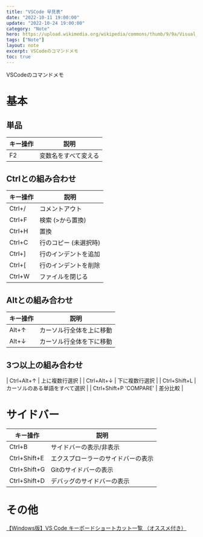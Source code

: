 ```yaml
---
title: "VSCode 早見表"
date: "2022-10-11 19:00:00"
update: "2022-10-24 19:00:00"
category: "Note"
hero: https://upload.wikimedia.org/wikipedia/commons/thumb/9/9a/Visual_Studio_Code_1.35_icon.svg/2048px-Visual_Studio_Code_1.35_icon.svg.png
tags: ["Note"]
layout: note
excerpt: VSCodeのコマンドメモ
toc: true
---
```


VSCodeのコマンドメモ
<!--more-->

# 基本
## 単品

| キー操作 | 説明 |
| - | - |
| F2 | 変数名をすべて変える |

## Ctrlとの組み合わせ

| キー操作 | 説明 |
| - | - |
| Ctrl+/ | コメントアウト |
| Ctrl+F | 検索 (>から置換) |
| Ctrl+H | 置換 |
| Ctrl+C | 行のコピー (未選択時) |
| Ctrl+] | 行のインデントを追加 |
| Ctrl+[ | 行のインデントを削除 |
| Ctrl+W | ファイルを閉じる |

## Altとの組み合わせ

| キー操作 | 説明 |
| - | - |
| Alt+↑ | カーソル行全体を上に移動 |
| Alt+↓ | カーソル行全体を下に移動 |

## 3つ以上の組み合わせ

| Ctrl+Alt+↑ | 上に複数行選択 |
| Ctrl+Alt+↓ | 下に複数行選択 |
| Ctrl+Shift+L | カーソルのある単語をすべて選択 |
| Ctrl+Shift+P 'COMPARE' | 差分比較 |

# サイドバー

| キー操作 | 説明 |
| - | - |
| Ctrl+B | サイドバーの表示/非表示 |
| Ctrl+Shift+E | エクスプローラーのサイドバーの表示 |
| Ctrl+Shift+G | Gitのサイドバーの表示 |
| Ctrl+Shift+D | デバッグのサイドバーの表示 |

# その他
[【Windows版】VS Code キーボードショートカット一覧 （オススメ付き）](https://qiita.com/TakahiRoyte/items/cdab6fca64da386a690b)